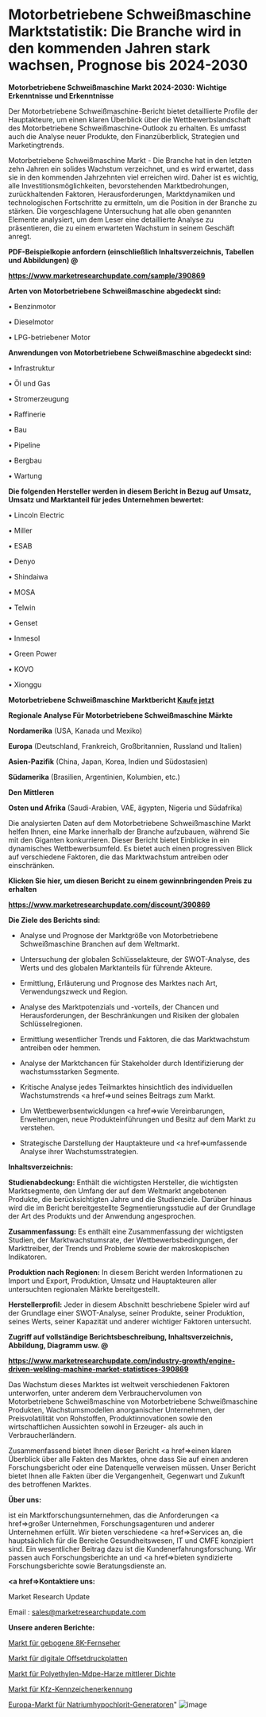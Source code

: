# Motorbetriebene Schweißmaschine Marktstatistik: Die Branche wird in den kommenden Jahren stark wachsen, Prognose bis 2024-2030

<strong>Motorbetriebene Schweißmaschine Markt 2024-2030: Wichtige Erkenntnisse und Erkenntnisse</strong>

Der Motorbetriebene Schweißmaschine-Bericht bietet detaillierte Profile der Hauptakteure, um einen klaren Überblick über die Wettbewerbslandschaft des Motorbetriebene Schweißmaschine-Outlook zu erhalten. Es umfasst auch die Analyse neuer Produkte, den Finanzüberblick, Strategien und Marketingtrends.

Motorbetriebene Schweißmaschine Markt - Die Branche hat in den letzten zehn Jahren ein solides Wachstum verzeichnet, und es wird erwartet, dass sie in den kommenden Jahrzehnten viel erreichen wird. Daher ist es wichtig, alle Investitionsmöglichkeiten, bevorstehenden Marktbedrohungen, zurückhaltenden Faktoren, Herausforderungen, Marktdynamiken und technologischen Fortschritte zu ermitteln, um die Position in der Branche zu stärken. Die vorgeschlagene Untersuchung hat alle oben genannten Elemente analysiert, um dem Leser eine detaillierte Analyse zu präsentieren, die zu einem erwarteten Wachstum in seinem Geschäft anregt.



<strong><b>PDF-Beispielkopie anfordern (einschließlich Inhaltsverzeichnis, Tabellen und Abbildungen) @ </b></strong>

<strong><a href=https://www.marketresearchupdate.com/sample/390869>

<strong>https://www.marketresearchupdate.com/sample/390869</u></a></strong></strong>



<strong>Arten von Motorbetriebene Schweißmaschine abgedeckt sind:</strong>

• Benzinmotor

• Dieselmotor

• LPG-betriebener Motor



<strong>Anwendungen von Motorbetriebene Schweißmaschine abgedeckt sind:</strong>

• Infrastruktur

• Öl und Gas

• Stromerzeugung

• Raffinerie

• Bau

• Pipeline

• Bergbau

• Wartung



<strong>Die folgenden Hersteller werden in diesem Bericht in Bezug auf Umsatz, Umsatz und Marktanteil für jedes Unternehmen bewertet:</strong>

• Lincoln Electric

• Miller

• ESAB

• Denyo

• Shindaiwa

• MOSA

• Telwin

• Genset

• Inmesol

• Green Power

• KOVO

• Xionggu



<strong>Motorbetriebene Schweißmaschine Marktbericht <a href=https://www.marketresearchupdate.com/buynow/390869>Kaufe jetzt</a></strong>



<strong>Regionale Analyse Für Motorbetriebene Schweißmaschine Märkte</strong>



<strong>Nordamerika</strong> (USA, Kanada und Mexiko)



<strong>Europa</strong> (Deutschland, Frankreich, Großbritannien, Russland und Italien)



<strong>Asien-Pazifik</strong> (China, Japan, Korea, Indien und Südostasien)



<strong>Südamerika</strong> (Brasilien, Argentinien, Kolumbien, etc.)



<strong>Den Mittleren</strong> 

<strong>Osten und Afrika</strong> (Saudi-Arabien, VAE, ägypten, Nigeria und Südafrika)

Die analysierten Daten auf dem Motorbetriebene Schweißmaschine Markt helfen Ihnen, eine Marke innerhalb der Branche aufzubauen, während Sie mit den Giganten konkurrieren. Dieser Bericht bietet Einblicke in ein dynamisches Wettbewerbsumfeld. Es bietet auch einen progressiven Blick auf verschiedene Faktoren, die das Marktwachstum antreiben oder einschränken.



<strong>Klicken Sie hier, um diesen Bericht zu einem gewinnbringenden Preis zu erhalten
</strong>

<strong><a href=https://www.marketresearchupdate.com/discount/390869>https://www.marketresearchupdate.com/discount/390869</b></u></strong></a>



<strong>Die Ziele des Berichts sind:</strong>

- Analyse und Prognose der Marktgröße von Motorbetriebene Schweißmaschine Branchen auf dem Weltmarkt.

- Untersuchung der globalen Schlüsselakteure, der SWOT-Analyse, des Werts und des globalen Marktanteils für führende Akteure.

- Ermittlung, Erläuterung und Prognose des Marktes nach Art, Verwendungszweck und Region.

- Analyse des Marktpotenzials und -vorteils, der Chancen und Herausforderungen, der Beschränkungen und Risiken der globalen Schlüsselregionen.

- Ermittlung wesentlicher Trends und Faktoren, die das Marktwachstum antreiben oder hemmen.

- Analyse der Marktchancen für Stakeholder durch Identifizierung der wachstumsstarken Segmente.

- Kritische Analyse jedes Teilmarktes hinsichtlich des individuellen Wachstumstrends <a href=>und</a> seines Beitrags zum Markt.

- Um Wettbewerbsentwicklungen <a href=>wie</a> Vereinbarungen, Erweiterungen, neue Produkteinführungen und Besitz auf dem Markt zu verstehen.

- Strategische Darstellung der Hauptakteure und <a href=>umfas</a>sende Analyse ihrer Wachstumsstrategien.



<strong>Inhaltsverzeichnis:</strong>



<strong>Studienabdeckung:</strong> Enthält die wichtigsten Hersteller, die wichtigsten Marktsegmente, den Umfang der auf dem Weltmarkt angebotenen Produkte, die berücksichtigten Jahre und die Studienziele. Darüber hinaus wird die im Bericht bereitgestellte Segmentierungsstudie auf der Grundlage der Art des Produkts und der Anwendung angesprochen.



<strong>Zusammenfassung:</strong> Es enthält eine Zusammenfassung der wichtigsten Studien, der Marktwachstumsrate, der Wettbewerbsbedingungen, der Markttreiber, der Trends und Probleme sowie der makroskopischen Indikatoren.



<strong>Produktion nach Regionen:</strong> In diesem Bericht werden Informationen zu Import und Export, Produktion, Umsatz und Hauptakteuren aller untersuchten regionalen Märkte bereitgestellt.



<strong>Herstellerprofil:</strong> Jeder in diesem Abschnitt beschriebene Spieler wird auf der Grundlage einer SWOT-Analyse, seiner Produkte, seiner Produktion, seines Werts, seiner Kapazität und anderer wichtiger Faktoren untersucht.



<strong><b>Zugriff auf vollständige Berichtsbeschreibung, Inhaltsverzeichnis, Abbildung, Diagramm usw. @ </b></strong>

<strong><a href=https://www.marketresearchupdate.com/industry-growth/engine-driven-welding-machine-market-statistices-390869>https://www.marketresearchupdate.com/industry-growth/engine-driven-welding-machine-market-statistices-390869</a></strong>

Das Wachstum dieses Marktes ist weltweit verschiedenen Faktoren unterworfen, unter anderem dem Verbrauchervolumen von Motorbetriebene Schweißmaschine von Motorbetriebene Schweißmaschine Produkten, Wachstumsmodellen anorganischer Unternehmen, der Preisvolatilität von Rohstoffen, Produktinnovationen sowie den wirtschaftlichen Aussichten sowohl in Erzeuger- als auch in Verbraucherländern.

Zusammenfassend bietet Ihnen dieser Bericht <a href=>einen</a> klaren Überblick über alle Fakten des Marktes, ohne dass Sie auf einen anderen Forschungsbericht oder eine Datenquelle verweisen müssen. Unser Bericht bietet Ihnen alle Fakten über die Vergangenheit, Gegenwart und Zukunft des betroffenen Marktes.



<strong>Über uns:</strong>

 ist ein Marktforschungsunternehmen, das die Anforderungen <a href=>großer</a> Unternehmen, Forschungsagenturen und anderer Unternehmen erfüllt. Wir bieten verschiedene <a href=>Services</a> an, die hauptsächlich für die Bereiche Gesundheitswesen, IT und CMFE konzipiert sind. Ein wesentlicher Beitrag dazu ist die Kundenerfahrungsforschung. Wir passen auch Forschungsberichte an und <a href=>bieten</a> syndizierte Forschungsberichte sowie Beratungsdienste an.



<strong><a href=>Kontaktiere uns:</a></strong>

Market Research Update

Email : sales@marketresearchupdate.com



<strong>Unsere anderen Berichte:</strong>

<a href=https://www.linkedin.com/pulse/curved-8k-tv-market-size-growth-set-surge-significantly>Markt für gebogene 8K-Fernseher</a>

<a href=https://www.linkedin.com/pulse/digital-offset-printing-plate-market-size-set>Markt für digitale Offsetdruckplatten</a>

<a href=https://www.linkedin.com/pulse/medium-density-polyethylene-mdpe-resins-market-1f>Markt für Polyethylen-Mdpe-Harze mittlerer Dichte</a>

<a href=https://www.linkedin.com/pulse/vehicle-license-plate-recognition-market-1f>Markt für Kfz-Kennzeichenerkennung</a>

<a href=https://www.linkedin.com/pulse/europe-sodium-hypochlorite-generator-market-2023-1f>Europa-Markt für Natriumhypochlorit-Generatoren</a>"
![image](https://github.com/Gayatrikarjule/Market-Analysis-361/assets/97346546/56de4d66-e541-452c-a948-de424243820a)
